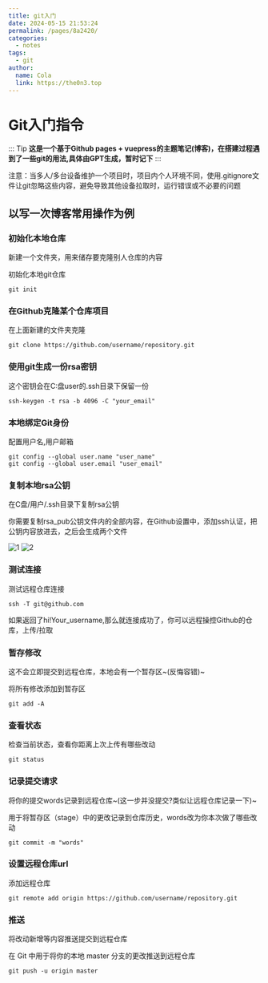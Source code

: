 ```yaml
---
title: git入门
date: 2024-05-15 21:53:24
permalink: /pages/8a2420/
categories:
  - notes
tags:
  - git
author: 
  name: Cola
  link: https://the0n3.top
---
```


# Git入门指令

::: Tip
 **这是一个基于Github pages + vuepress的主题笔记(博客)，在搭建过程遇到了一些git的用法,具体由GPT生成，暂时记下**
:::

 注意：当多人/多台设备维护一个项目时，项目内个人环境不同，使用.gitignore文件让git忽略这些内容，避免导致其他设备拉取时，运行错误或不必要的问题


## 以写一次博客常用操作为例

### 初始化本地仓库

新建一个文件夹，用来储存要克隆别人仓库的内容

初始化本地git仓库

```git
git init  
```

### 在Github克隆某个仓库项目

在上面新建的文件夹克隆

 ```git
git clone https://github.com/username/repository.git
```

### 使用git生成一份rsa密钥

这个密钥会在C:盘user的.ssh目录下保留一份

 ```git
ssh-keygen -t rsa -b 4096 -C "your_email"
```

### 本地绑定Git身份

配置用户名,用户邮箱

```git
git config --global user.name "user_name"    
git config --global user.email "user_email"  
```

### 复制本地rsa公钥

在C盘/用户/.ssh目录下复制rsa公钥

你需要复制rsa_pub公钥文件内的全部内容，在Github设置中，添加ssh认证，把公钥内容放进去，之后会生成两个文件

![1](https://the0n3.top/medias/Git_0/1.png)
![2](https://the0n3.top/medias/Git_0/2.png)

### 测试连接

测试远程仓库连接

 ```git
ssh -T git@github.com
```

如果返回了hi!Your_username,那么就连接成功了，你可以远程操控Github的仓库，上传/拉取

### 暂存修改

这不会立即提交到远程仓库，本地会有一个暂存区~(反悔容错)~

将所有修改添加到暂存区

```git
git add -A 
```

### 查看状态

检查当前状态，查看你距离上次上传有哪些改动

```git
git status
```

### 记录提交请求

将你的提交words记录到远程仓库~(这一步并没提交?类似让远程仓库记录一下)~

用于将暂存区（stage）中的更改记录到仓库历史，words改为你本次做了哪些改动

```git
git commit -m "words"  
```

### 设置远程仓库url

添加远程仓库

```git
git remote add origin https://github.com/username/repository.git
```

### 推送

将改动新增等内容推送提交到远程仓库

 在 Git 中用于将你的本地 master 分支的更改推送到远程仓库

```git
git push -u origin master      
```
